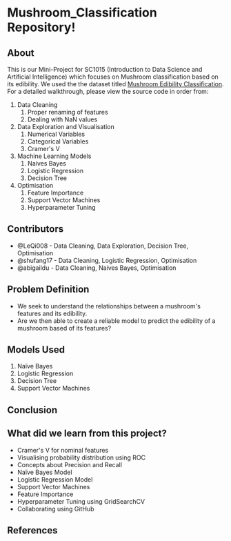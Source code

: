 # Mushroom_Classification Repository!
## About
This is our Mini-Project for SC1015 (Introduction to Data Science and Artificial Intelligence) which focuses on Mushroom classification based on its edibility. We used the the dataset titled [Mushroom Edibility Classification](https://www.kaggle.com/datasets/devzohaib/mushroom-edibility-classification?resource=download&select=secondary_data.csv). For a detailed walkthrough, please view the source code in order from:
1. Data Cleaning
    1. Proper renaming of features
    2. Dealing with NaN values
2. Data Exploration and Visualisation
    1. Numerical Variables
    2. Categorical Variables
    3. Cramer's V
3. Machine Learning Models
    1. Naives Bayes 
    2. Logistic Regression
    3. Decision Tree
4. Optimisation
    1. Feature Importance
    2. Support Vector Machines
    3. Hyperparameter Tuning

## Contributors
- @LeQi008 - Data Cleaning, Data Exploration, Decision Tree, Optimisation
- @shufang17 - Data Cleaning, Logistic Regression, Optimisation
- @abigaildu - Data Cleaning, Naives Bayes, Optimisation

## Problem Definition
- We seek to understand the relationships between a mushroom's features and its edibility.
- Are we then able to create a reliable model to predict the edibility of a mushroom based of its features?

## Models Used
1. Naïve Bayes 
2. Logistic Regression
3. Decision Tree 
4. Support Vector Machines

## Conclusion

## What did we learn from this project?
- Cramer's V for nominal features
- Visualising probability distribution using ROC
- Concepts about Precision and Recall
- Naïve Bayes Model
- Logistic Regression Model
- Support Vector Machines
- Feature Importance
- Hyperparameter Tuning using GridSearchCV
- Collaborating using GitHub

## References

